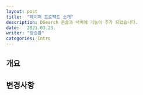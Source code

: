 ```yaml
---
layout: post
title:  "페이퍼 프로젝트 소개"
description: DSearch 콘솔과 서버에 기능이 추가 되었습니다.
date:   2021.03.23.
writer: "장승환"
categories: Intro
---
```


## 개요




## 변경사항

